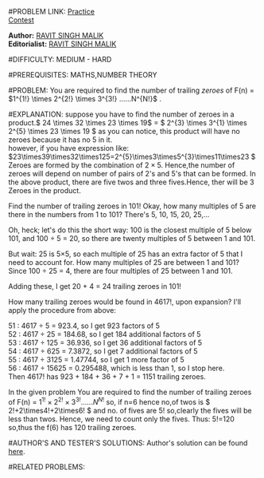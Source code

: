 #PROBLEM LINK:
[Practice][111]  
[Contest][222]

**Author:** [RAVIT SINGH MALIK][4444]  
**Editorialist:** [RAVIT SINGH MALIK][6666]

#DIFFICULTY:
MEDIUM - HARD

#PREREQUISITES:
MATHS,NUMBER THEORY
 
#PROBLEM:
You are required to find the number of trailing $zeroes$ of F(n) = $1^{1!} \times 2^{2!} \times 3^{3!} $......$N^{N!}$  .


#EXPLANATION:
suppose you have to find the number of zeroes in a product.$ 24 \times 32 \times 23 \times 19$ = $ 2^{3} \times 3^{1} \times 2^{5} \times 23 \times 19 $ as you can notice, this product will have no zeroes because it has no 5 in it.  
however, if you have expression like: $23\times39\times32\times125=2^{5}\times3\times5^{3}\times11\times23 $ 
Zeroes are formed by the combination of $2\times5$. Hence,the number of zeroes will depend on number of pairs of 2's and 5's that can be formed. In the above product, there are five twos and three fives.Hence, ther will be 3 Zeroes in the product.

Find the number of trailing zeroes in 101!
Okay, how many multiples of 5 are there in the numbers from 1 to 101? There's 5, 10, 15, 20, 25,...

Oh, heck; let's do this the short way: 100 is the closest multiple of 5 below 101, and 100 ÷ 5 = 20, so there are twenty multiples of 5 between 1 and 101.

But wait: 25 is 5×5, so each multiple of 25 has an extra factor of 5 that I need to account for. How many multiples of 25 are between 1 and 101? Since 100 ÷ 25 = 4, there are four multiples of 25 between 1 and 101.

Adding these, I get 20 + 4 = 24 trailing zeroes in 101!

How many trailing zeroes would be found in 4617!, upon expansion?
I'll apply the procedure from above:

51 :  4617 ÷ 5 = 923.4, so I get 923 factors of 5  
52 :  4617 ÷ 25 = 184.68, so I get 184 additional factors of 5  
53 :  4617 ÷ 125 = 36.936, so I get 36 additional factors of 5  
54 :  4617 ÷ 625 = 7.3872, so I get 7 additional factors of 5  
55 :  4617 ÷ 3125 = 1.47744, so I get 1 more factor of 5  
56 :  4617 ÷ 15625 = 0.295488, which is less than 1, so I stop here.  
Then 4617! has 923 + 184 + 36 + 7 + 1 = 1151 trailing zeroes.  

In the given problem You are required to find the number of trailing zeroes of F(n) = $1^{1!} \times 2^{2!} \times 3^{3!} ......N^{N!}$ so, if n=6
 hence no,of twos is $ 2!+2\times4!+2\times6! $ and no. of fives are 5! so,clearly the fives will be less than twos. Hence, we need to count only the fives. Thus: 5!=120 
 so,thus the f(6) has 120 trailing zeroes.
 
#AUTHOR'S AND TESTER'S SOLUTIONS:
Author's solution can be found [here][333]. 


#RELATED PROBLEMS:

[111]: https://www.codechef.com/problems/INLO25
[222]: https://www.codechef.com/INLO2016/problems/INLO25
[333]: https://www.codechef.com/viewsolution/11718340

[4444]: http://www.codechef.com/users/ravit0001
[6666]: http://www.codechef.com/users/ravit0001
